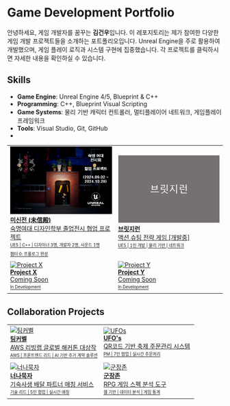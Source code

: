 # Game Development Portfolio

안녕하세요, 게임 개발자를 꿈꾸는 **김건우**입니다. 이 레포지토리는 제가 참여한 다양한 게임 개발 프로젝트들을 소개하는 포트폴리오입니다. Unreal Engine을 주로 활용하여 개발했으며, 게임 플레이 로직과 시스템 구현에 집중했습니다. 각 프로젝트를 클릭하시면 자세한 내용을 확인하실 수 있습니다.


## Skills
- **Game Engine**: Unreal Engine 4/5, Blueprint & C++
- **Programming**: C++, Blueprint Visual Scripting
- **Game Systems**: 물리 기반 캐릭터 컨트롤러, 멀티플레이어 네트워크, 게임플레이 프레임워크
- **Tools**: Visual Studio, Git, GitHub
- 
<div align="center">
  <table>
    <tr>
      <td width="50%">
        <a href="https://github.com/genwo123/Y2S3_MISINJEON_CPP">
          <img src="./image/미신전.png" alt="미신전" width="100%">
          <br>
          <b>미신전 (未信殿)</b>
          <br>
          숙명여대 디자인학부 졸업전시 협업 프로젝트
          <br>
          <sub><sup>UE5 | C++ | 디자이너 3명, 개발자 2명, 사운드 1명</sup></sub>
          <br>
          <sub><sup>챕터 0: 프롤로그 완성</sup></sub>
        </a>
      </td>
      <td width="50%">
        <a href="https://github.com/genwo123/BridgeRun">
          <img src="./image/브릿지런.png" alt="브릿지런" width="100%">
          <br>
          <b>브릿지런</b>
          <br>
          액션 슈팅 전략 게임 [개발중]
          <br>
          <sub><sup>UE5 | 1인 개발 | 물리 기반 | 네트워크</sup></sub>
        </a>
      </td>
    </tr>
    <tr>
      <td width="50%">
        <a href="#">
          <img src="https://via.placeholder.com/300x169?text=Coming+Soon" alt="Project X" width="100%">
          <br>
          <b>Project X</b>
          <br>
          Coming Soon
          <br>
          <sub><sup>In Development</sup></sub>
        </a>
      </td>
      <td width="50%">
        <a href="#">
          <img src="https://via.placeholder.com/300x169?text=Coming+Soon" alt="Project Y" width="100%">
          <br>
          <b>Project Y</b>
          <br>
          Coming Soon
          <br>
          <sub><sup>In Development</sup></sub>
        </a>
      </td>
    </tr>
  </table>
</div>

## Collaboration Projects

<div align="center">
  <table>
    <tr>
      <td width="50%">
        <a href="https://github.com/genwo123/WhatAbout">
          <img src="./image/팅커벨.png" alt="팅커벨" width="100%">
          <br>
          <b>팅커벨</b>
          <br>
          AWS 리빙랩 글로벌 해커톤 대상작
          <br>
          <sub><sup>AWS | 프론트엔드 리드 | AI 기반 주거 계약 솔루션</sup></sub>
        </a>
      </td>
      <td width="50%">
        <a href="https://github.com/genwo123/UFOs">
          <img src="./image/UFOs.png" alt="UFOs" width="100%">
          <br>
          <b>UFO's</b>
          <br>
          QR코드 기반 축제 주문관리 시스템
          <br>
          <sub><sup>PM | 7인 협업 | 실시간 주문처리</sup></sub>
        </a>
      </td>
    </tr>
    <tr>
      <td width="50%">
        <a href="https://github.com/genwo123/NNMJ_Project">
          <img src="./image/너나묵자.png" alt="너나묵자" width="100%">
          <br>
          <b>너나묵자</b>
          <br>
          기숙사생 배달 파트너 매칭 서비스
          <br>
          <sub><sup>기술 리드 | 5인 협업 | 실시간 매칭</sup></sub>
        </a>
      </td>
      <td width="50%">
        <a href="https://github.com/genwo123/gunjangzone">
          <img src="./image/군장존.png" alt="군장존" width="100%">
          <br>
          <b>군장존</b>
          <br>
          RPG 게임 스펙 분석 도구
          <br>
          <sub><sup>웹 기반 | 데이터 분석 | 게임 통계</sup></sub>
        </a>
      </td>
    </tr>
  </table>
</div>









